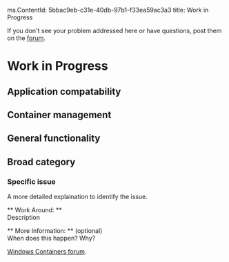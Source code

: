 ms.ContentId: 5bbac9eb-c31e-40db-97b1-f33ea59ac3a3
title: Work in Progress

If you don't see your problem addressed here or have questions, post them on the [forum](https://social.msdn.microsoft.com/Forums/en-US/home?forum=windowscontainers).

# Work in Progress

## Application compatability

## Container management

## General functionality

## Broad category

### Specific issue
A more detailed explaination to identify the issue.

** Work Around: **  
Description

** More Information: ** (optional)  
When does this happen?  Why?



[Windows Containers forum](https://social.msdn.microsoft.com/Forums/en-US/home?forum=windowscontainers).